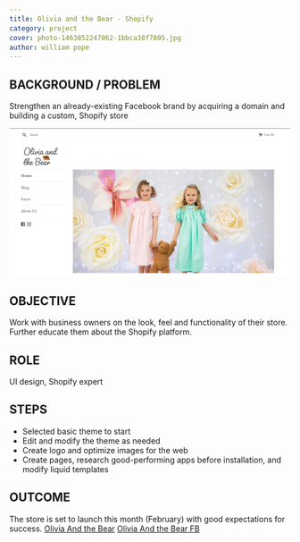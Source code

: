 ```yaml
---
title: Olivia and the Bear - Shopify
category: project
cover: photo-1463852247062-1bbca38f7805.jpg
author: william pope
---
```


## BACKGROUND / PROBLEM
Strengthen an already-existing Facebook brand by acquiring a domain and building a custom, Shopify store

![unsplash.com](./oliviaandbear.jpg)

## OBJECTIVE
Work with business owners on the look, feel and functionality of their store. Further educate them about the Shopify platform.

## ROLE
UI design, Shopify expert

## STEPS
<ul class="li-style">
<li>Selected basic theme to start</li>
<li>Edit and modify the theme as needed</li>
<li>Create logo and optimize images for the web</li>
<li>Create pages, research good-performing apps before installation, and modify liquid templates</li>
</ul>

## OUTCOME
The store is set to launch this month (February) with good expectations for success. 
[Olivia And the Bear](https://www.oliviaandbear.com/)
[Olivia And the Bear FB](https://www.facebook.com/oliviaandthebear/)

